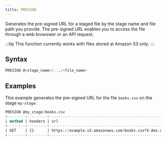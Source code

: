 ```yaml
---
title: PRESIGN
---
```


Generates the pre-signed URL for a staged file by the stage name and file path you provide. The pre-signed URL enables you to access the file through a web browswer or an API request.

:::tip
This function currently works with files stored at Amazon S3 only.
:::

## Syntax

```sql
PRESIGN @<stage_name>/.../<file_name>
```

## Examples

This example generates the pre-signed URL for the file `books.csv` on the stage `my-stage`:

```sql
PRESIGN @my_stage/books.csv
+--------+---------+---------------------------------------------------------------------------------+
| method | headers | url                                                                             |
+--------+---------+---------------------------------------------------------------------------------+
| GET    | {}      | https://example.s3.amazonaws.com/books.csv?X-Amz-Algorithm=AWS4-HMAC-SHA256&... |
+--------+---------+---------------------------------------------------------------------------------+
```